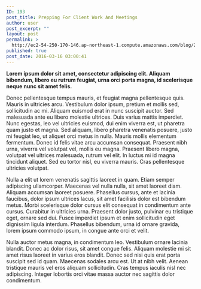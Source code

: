 ```yaml
---
ID: 193
post_title: Prepping For Client Work And Meetings
author: user
post_excerpt: ""
layout: post
permalink: >
  http://ec2-54-250-170-146.ap-northeast-1.compute.amazonaws.com/blog/2016/03/16/prepping-for-client-work-and-meetings/
published: true
post_date: 2016-03-16 03:00:41
---
```

<strong>Lorem ipsum dolor sit amet, consectetur adipiscing elit. Aliquam bibendum, libero eu rutrum feugiat, urna orci porta magna, id scelerisque neque nunc sit amet felis.</strong>

Donec pellentesque tempus mauris, et feugiat magna pellentesque quis. Mauris in ultricies arcu. Vestibulum dolor ipsum, pretium et mollis sed, sollicitudin ac mi. Aliquam euismod erat in nunc suscipit auctor. Sed malesuada ante eu libero molestie ultrices. Duis varius mattis imperdiet. Nunc egestas, leo vel ultricies euismod, dui enim viverra est, ut pharetra quam justo et magna. Sed aliquam, libero pharetra venenatis posuere, justo mi feugiat leo, ut aliquet orci metus in nulla. Mauris mollis elementum fermentum. Donec id felis vitae arcu accumsan consequat. Praesent nibh urna, viverra vel volutpat vel, mollis eu magna. Praesent libero magna, volutpat vel ultrices malesuada, rutrum vel elit. In luctus mi id magna tincidunt aliquet. Sed eu tortor nisl, eu viverra mauris. Cras pellentesque ultricies volutpat.

Nulla a elit ut lorem venenatis sagittis laoreet in quam. Etiam semper adipiscing ullamcorper. Maecenas vel nulla nulla, sit amet laoreet diam. Aliquam accumsan laoreet posuere. Phasellus cursus, ante et lacinia faucibus, dolor ipsum ultrices lacus, sit amet facilisis dolor est bibendum metus. Morbi scelerisque dolor cursus elit consequat in condimentum ante cursus. Curabitur in ultricies urna. Praesent dolor justo, pulvinar eu tristique eget, ornare sed dui. Fusce imperdiet ipsum et enim sollicitudin eget dignissim ligula interdum. Phasellus bibendum, urna id ornare gravida, lorem ipsum commodo ipsum, in congue ante orci et velit.

Nulla auctor metus magna, in condimentum leo. Vestibulum ornare lacinia blandit. Donec ac dolor risus, sit amet congue felis. Aliquam molestie mi sit amet risus laoreet in varius eros blandit. Donec sed nisi quis erat porta suscipit sed id quam. Maecenas sodales arcu est. Ut at nibh velit. Aenean tristique mauris vel eros aliquam sollicitudin. Cras tempus iaculis nisl nec adipiscing. Integer lobortis orci vitae massa auctor nec sagittis dolor condimentum.